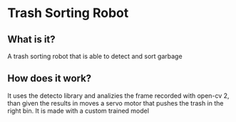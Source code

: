 # Trash Sorting Robot

<h2>What is it?</h2>
A trash sorting robot that is able to detect and sort garbage 

<br>

<h2>How does it work?</h2>
It uses the detecto library and analizies the frame recorded with open-cv 2, than given the results in moves a servo motor that pushes the trash in the right bin. It is made with a custom trained model
